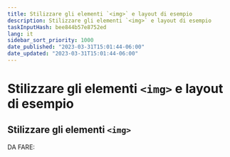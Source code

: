 ```yaml
---
title: Stilizzare gli elementi `<img>` e layout di esempio
description: Stilizzare gli elementi `<img>` e layout di esempio
taskInputHash: bee844b57e8752ed
lang: it
sidebar_sort_priority: 1000
date_published: "2023-03-31T15:01:44-06:00"
date_updated: "2023-03-31T15:01:44-06:00"
---
```

# Stilizzare gli elementi `<img>` e layout di esempio

## Stilizzare gli elementi `<img>`

DA FARE:
